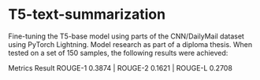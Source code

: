 # T5-text-summarization
Fine-tuning the T5-base model using parts of the CNN/DailyMail dataset using PyTorch Lightning. Model research as part of a diploma thesis. When tested on a set of 150 samples, the following results were achieved:

Metrics	Result
ROUGE-1	0.3874 | 
ROUGE-2	0.1621 |
ROUGE-L	0.2708
